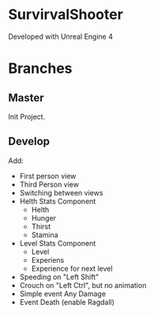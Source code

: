 # SurvirvalShooter

Developed with Unreal Engine 4

# Branches
## Master
Init Project.
## Develop
Add:  
* First person view
* Third Person view
* Switching between views
* Helth Stats Component
    * Helth
    * Hunger
    * Thirst 
    * Stamina
* Level Stats Component
    * Level
    * Experiens
    * Experience for next level
* Speeding on "Left Shift"
* Crouch on "Left Ctrl", but no animation
* Simple event Any Damage
* Event Death (enable Ragdall)
